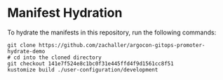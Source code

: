 # Manifest Hydration

To hydrate the manifests in this repository, run the following commands:

```shell
git clone https://github.com/zachaller/argocon-gitops-promoter-hydrate-demo
# cd into the cloned directory
git checkout 141e7f524e8c1bc0f31e445ffd4f9d1561cc8f51
kustomize build ./user-configuration/development
```
